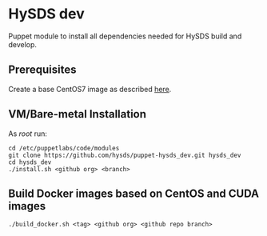# HySDS dev

Puppet module to install all dependencies needed for HySDS build and develop.

## Prerequisites
Create a base CentOS7 image as described [here](https://github.com/hysds/hysds-framework/wiki/Puppet-Automation#create-a-base-centos-7-image-for-installation-of-all-hysds-component-instances).

## VM/Bare-metal Installation
As _root_ run:
```
cd /etc/puppetlabs/code/modules
git clone https://github.com/hysds/puppet-hysds_dev.git hysds_dev
cd hysds_dev
./install.sh <github org> <branch>
```

## Build Docker images based on CentOS and CUDA images
```
./build_docker.sh <tag> <github org> <github repo branch>
```
